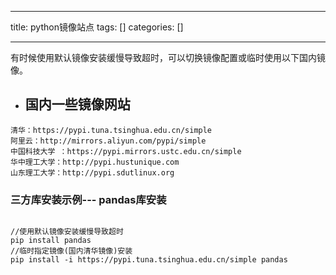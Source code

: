 
--- 
title:  python镜像站点 
tags: []
categories: [] 

---
>  
 有时候使用默认镜像安装缓慢导致超时，可以切换镜像配置或临时使用以下国内镜像。 

-  <h2 id="%E5%9B%BD%E5%86%85%E4%B8%80%E4%BA%9B%E9%95%9C%E5%83%8F%E7%BD%91%E7%AB%99">国内一些镜像网站</h2> 
```
清华：https://pypi.tuna.tsinghua.edu.cn/simple
阿里云：http://mirrors.aliyun.com/pypi/simple
中国科技大学 ：https://pypi.mirrors.ustc.edu.cn/simple
华中理工大学：http://pypi.hustunique.com
山东理工大学：http://pypi.sdutlinux.org
```

### 三方库安装示例--- pandas库安装

<img alt="" class="left" src="https://img-blog.csdnimg.cn/9a8108b879024b98aa7c15fdb463d22c.png">

```
//使用默认镜像安装缓慢导致超时
pip install pandas
//临时指定镜像(国内清华镜像)安装
pip install -i https://pypi.tuna.tsinghua.edu.cn/simple pandas
```

<img alt="" src="https://img-blog.csdnimg.cn/4b075937925d4ac6950ce239b361384d.png">


